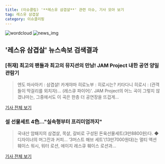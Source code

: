 ```yaml
---
title: (이슈클립) '**레스유 삼겹살**' 관련 이슈, 기사 모아 보기
tag: 레스유 삼겹살
category: 이슈클리핑
---
```

![wordcloud](https://s3.ap-northeast-2.amazonaws.com/lyrics101-wordcloud/2018-09-12-1536741325.png)
![news_img](https://user-images.githubusercontent.com/42597476/44507050-1206f400-a6e4-11e8-8d98-7ffbfebb353f.png)
## **'**레스유 삼겹살**'** 뉴스속보 검색결과
### [취재] 최고의 팬들과 최고의 뮤지션의 만남! JAM Project 내한 공연 양일 관람기

>엔도 마사아키 : 삼겹살! 카게야마 히로노부 : 히로시는? 키타다니 히로시 : (관객들이 막걸리를 외치자)... (레스큐 파이어)'. JAM Project의 어느 곡이 그렇지 않겠냐마는, 그중에서도 이 곡은 한층 더 공연장을 뜨겁게...

<a href="http://www.inven.co.kr/webzine/news/?news=202107" target="_blank">기사 전체 보기</a>

### 설 선물세트 4色…"실속형부터 프리미엄까지"

>국내산 암퇘지의 삼겹살, 목살, 갈비로 구성된 돈육선물세트(3만8800원)다. ◆ 디자이너의 머그잔과 커피... ‘3머스트 해브 세트’(13만7000원대)는 멀티 액션 훼이스 워시, 워터 로션, 에이지 레스큐 훼이스 로션과...

<a href="http://www.newspim.com/common/redirect.jsp?newsId=20130201000734" target="_blank">기사 전체 보기</a>


